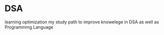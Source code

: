 # DSA
learning optimization my study path to improve knowelege in DSA as well as Programming Language
